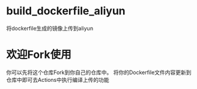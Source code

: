 # build_dockerfile_aliyun
将dockerfile生成的镜像上传到aliyun

# 欢迎Fork使用
你可以先将这个仓库Fork到你自己的仓库中。
将你的Dockerfile文件内容更新到仓库中即可去Actions中执行编译上传的功能
